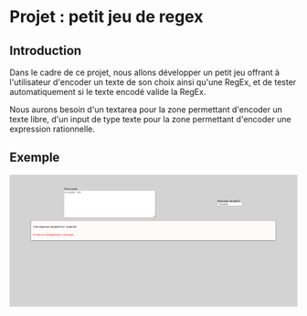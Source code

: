 # Projet : petit jeu de regex

## Introduction
Dans le cadre de ce projet, nous allons développer un petit jeu offrant à l'utilisateur d'encoder un texte de son choix ainsi qu'une RegEx, et de tester automatiquement si le texte encodé valide la RegEx.

Nous aurons besoin d'un textarea pour la zone permettant d'encoder un texte libre, d'un input de type texte pour la zone permettant d'encoder une expression rationnelle.

## Exemple
![exemple d'écran du projet fini](./exemple.png)
